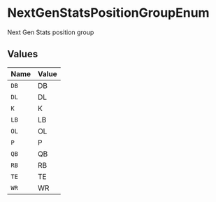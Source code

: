 # NextGenStatsPositionGroupEnum

Next Gen Stats position group


## Values

| Name  | Value |
| ----- | ----- |
| `DB`  | DB    |
| `DL`  | DL    |
| `K`   | K     |
| `LB`  | LB    |
| `OL`  | OL    |
| `P`   | P     |
| `QB`  | QB    |
| `RB`  | RB    |
| `TE`  | TE    |
| `WR`  | WR    |